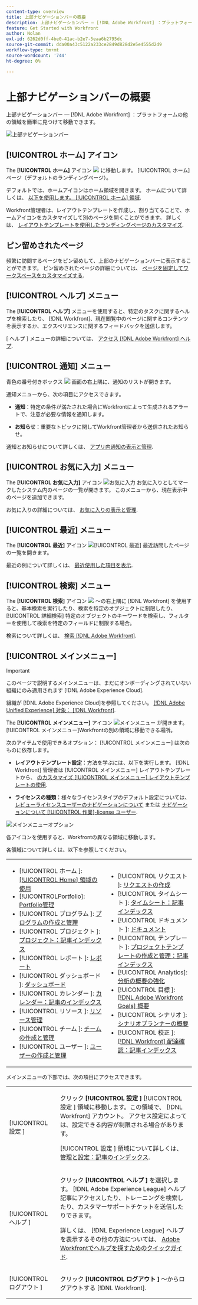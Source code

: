```yaml
---
content-type: overview
title: 上部ナビゲーションバーの概要
description: 上部ナビゲーションバー — [!DNL Adobe Workfront] ：プラットフォームの他の領域を簡単に見つけて移動できます。
feature: Get Started with Workfront
author: Nolan
exl-id: 6262d0ff-4be0-41ac-b2e7-5eaa6b2795dc
source-git-commit: dda00a43c5122a233ce2849d828d2e5e4555d2d9
workflow-type: tm+mt
source-wordcount: '744'
ht-degree: 0%

---
```


# 上部ナビゲーションバーの概要

<!--Audited: 01/2024-->

上部ナビゲーションバー — [!DNL Adobe Workfront] ：プラットフォームの他の領域を簡単に見つけて移動できます。

![上部ナビゲーションバー](assets/global-navigation-bar.png)

## [!UICONTROL ホーム] アイコン

The **[!UICONTROL ホーム]** アイコン ![](assets/home-icon.png) に移動します。 [!UICONTROL ホーム] ページ（デフォルトのランディングページ）。

デフォルトでは、ホームアイコンはホーム領域を開きます。 ホームについて詳しくは、 [以下を使用します。 [!UICONTROL ホーム] 領域](../../workfront-basics/using-home/using-the-home-area/use-the-home-area.md).

Workfront管理者は、レイアウトテンプレートを作成し、割り当てることで、ホームアイコンをカスタマイズして別のページを開くことができます。 詳しくは、 [レイアウトテンプレートを使用したランディングページのカスタマイズ](/help/quicksilver/administration-and-setup/customize-workfront/use-layout-templates/customize-landing-page.md).

## ピン留めされたページ

頻繁に訪問するページをピン留めして、上部のナビゲーションバーに表示することができます。 ピン留めされたページの詳細については、 [ページを固定してワークスペースをカスタマイズする](../../workfront-basics/the-new-workfront-experience/pin-pages.md).

## [!UICONTROL ヘルプ] メニュー

The **[!UICONTROL ヘルプ]** メニューを使用すると、特定のタスクに関するヘルプを検索したり、 [!DNL Workfront]、現在閲覧中のページに関するコンテンツを表示するか、エクスペリエンスに関するフィードバックを送信します。

[ ヘルプ ] メニューの詳細については、 [アクセス [!DNL Adobe Workfront] ヘルプ](../../workfront-basics/navigate-workfront/workfront-navigation/access-workfront-help.md).

## [!UICONTROL 通知] メニュー

青色の番号付きボックス ![](assets/notifications-icon.png) 画面の右上隅に、通知のリストが開きます。

通知メニューから、次の項目にアクセスできます。

* **通知**：特定の条件が満たされた場合にWorkfrontによって生成されるアラートで、注意が必要な情報を通知します。

* **お知らせ**：重要なトピックに関してWorkfront管理者から送信されたお知らせ。

通知とお知らせについて詳しくは、 [アプリ内通知の表示と管理](../../workfront-basics/using-notifications/view-and-manage-in-app-notifications.md).

## [!UICONTROL お気に入力] メニュー

The **[!UICONTROL お気に入力]** アイコン ![お気に入力](assets/favorites-icon-62x55.png) お気に入りとしてマークしたシステム内のページの一覧が開きます。 このメニューから、現在表示中のページを追加できます。

お気に入りの詳細については、 [お気に入りの表示と管理](../../workfront-basics/navigate-workfront/recent-and-favorites/view-and-manage-favorites.md).

## [!UICONTROL 最近] メニュー

The **[!UICONTROL 最近]** アイコン ![[!UICONTROL 最近]](assets/recents-icon-40x43.png) 最近訪問したページの一覧を開きます。

最近の例について詳しくは、 [最近使用した項目を表示](../../workfront-basics/navigate-workfront/recent-and-favorites/view-recent-items.md).

## [!UICONTROL 検索] メニュー

The **[!UICONTROL 検索]** アイコン ![](assets/search-icon.png) ～の右上隅に [!DNL Workfront] を使用すると、基本検索を実行したり、検索を特定のオブジェクトに制限したり、 [!UICONTROL 詳細検索] 特定のオブジェクトのキーワードを検索し、フィルターを使用して検索を特定のフィールドに制限する場合。

検索について詳しくは、 [検索 [!DNL Adobe Workfront]](../../workfront-basics/navigate-workfront/search/search-workfront.md).

## [!UICONTROL メインメニュー]

>[!IMPORTANT]
>
>このページで説明するメインメニューは、まだにオンボーディングされていない組織にのみ適用されます [!DNL Adobe Experience Cloud].
>
> 組織が [!DNL Adobe Experience Cloud]を参照してください。 [[!DNL Adobe Unified Experience] 対象： [!DNL Workfront]](/help/quicksilver/workfront-basics/navigate-workfront/workfront-navigation/adobe-unified-experience.md).

The **[!UICONTROL メインメニュー]** アイコン ![メインメニュー](assets/main-menu-icon.png) が開きます。 [!UICONTROL メインメニュー]Workfrontの別の領域に移動できる場所。

次のアイテムで使用できるオプション： [!UICONTROL メインメニュー] は次のものに依存します。

* **レイアウトテンプレート設定**：方法を学ぶには、以下を実行します。 [!DNL Workfront] 管理者は [!UICONTROL メインメニュー] レイアウトテンプレートから、 [のカスタマイズ [!UICONTROL メインメニュー] レイアウトテンプレートの使用](../../administration-and-setup/customize-workfront/use-layout-templates/customize-main-menu.md).

* **ライセンスの種類**：様々なライセンスタイプのデフォルト設定については、 [レビューライセンスユーザーのナビゲーションについて](../../workfront-basics/navigate-workfront/workfront-navigation/reviewer-global-navigation-bar.md) または [ナビゲーションについて [!UICONTROL 作業]-license ユーザー](../../workfront-basics/navigate-workfront/workfront-navigation/worker-global-navigation-bar.md).

![メインメニューオプション](assets/main-menu-options-350x481.png)

各アイコンを使用すると、Workfrontの異なる領域に移動します。

各領域について詳しくは、以下を参照してください。

<!--
<p data-mc-conditions="QuicksilverOrClassic.Draft mode">(NOTE: Update screenshot and add icons for new products/features.)</p>
-->

<table style="table-layout:auto"> 
 <col> 
 <col> 
 <tbody> 
  <tr> 
   <td> 
    <ul> 
     <li>[!UICONTROL ホーム ]: <a href="../../workfront-basics/using-home/using-the-home-area/use-the-home-area.md" class="MCXref xref">[!UICONTROL Home] 領域の使用</a></li> 
     <li>[!UICONTROLPortfolio]: <a href="../../manage-work/portfolios/portfolio-management-overview.md" class="MCXref xref">Portfolio管理</a></li> 
     <li>[!UICONTROL プログラム ]: <a href="../../manage-work/portfolios/create-and-manage-programs/create-and-manage-programs.md" class="MCXref xref">プログラムの作成と管理 </a></li> 
     <li>[!UICONTROL プロジェクト ]: <a href="../../manage-work/projects/projects-overview.md" class="MCXref xref">プロジェクト：記事インデックス</a></li> 
     <li>[!UICONTROL レポート ]: <a href="../../reports-and-dashboards/reports/reports-overview.md" class="MCXref xref">レポート</a></li> 
     <li>[!UICONTROL ダッシュボード ]: <a href="../../reports-and-dashboards/dashboards/dashboards-overview.md" class="MCXref xref">ダッシュボード</a></li> 
     <li>[!UICONTROL カレンダー ]: <a href="../../reports-and-dashboards/reports/calendars/calendars.md" class="MCXref xref">カレンダー：記事のインデックス</a></li> 
     <li>[!UICONTROL リソース ]: <a href="../../resource-mgmt/resource-mgmt-overview/resource-management-overview.md" class="MCXref xref">リソース管理 </a></li> 
     <li>[!UICONTROL チーム ]: <a href="../../people-teams-and-groups/create-and-manage-teams/create-and-mange-teams.md" class="MCXref xref">チームの作成と管理</a></li> 
     <li>[!UICONTROL ユーザー ]: <a href="../../administration-and-setup/add-users/create-and-manage-users/create-and-manage-users.md" class="MCXref xref">ユーザーの作成と管理</a></li> 
    </ul> </td> 
   <td> 
    <ul> 
     <li>[!UICONTROL リクエスト ]: <a href="../../manage-work/requests/create-requests/create-requests.md" class="MCXref xref">リクエストの作成</a></li> 
     <li>[!UICONTROL タイムシート ]: <a href="../../timesheets/timesheets-all.md" class="MCXref xref">タイムシート：記事インデックス</a></li> 
     <li>[!UICONTROL ドキュメント ]: <a href="../../documents/documents-overview.md" class="MCXref xref">ドキュメント</a></li> 
     <li>[!UICONTROL テンプレート ]: <a href="../../manage-work/projects/create-and-manage-templates/create-manage-templates.md" class="MCXref xref">プロジェクトテンプレートの作成と管理：記事インデックス</a></li> 
     <li>[!UICONTROL Analytics]: <a href="../../enhanced-analytics/enhanced-analytics-overview.md" class="MCXref xref">分析の概要の強化</a></li> 
     <li>[!UICONTROL 目標 ]: <a href="../../workfront-goals/goal-management/wf-goals-overview.md" class="MCXref xref">[!DNL Adobe Workfront Goals] 概要</a></li> 
     <li>[!UICONTROL シナリオ ]: <a href="../../scenario-planner/scenario-planner-overview.md" class="MCXref xref">シナリオプランナーの概要</a></li> 
     <li>[!UICONTROL 校正 ]: <a href="../../workfront-proof/workfront-proof.md" class="MCXref xref">[!DNL Workfront] 配達確認：記事インデックス</a></li> 
    </ul> </td> 
  </tr> 
 </tbody> 
</table>

メインメニューの下部では、次の項目にアクセスできます。

<table style="table-layout:auto"> 
 <col> 
 <col> 
 <tbody> 
  <tr> 
   <td> <p class="bold">[!UICONTROL 設定 ]</p> </td> 
   <td> <p>クリック <b>[!UICONTROL 設定 ]</b> [!UICONTROL 設定 ] 領域に移動します。この領域で、 [!DNL Workfront] アカウント。 アクセス設定によっては、設定できる内容が制限される場合があります。</p> <p>[!UICONTROL 設定 ] 領域について詳しくは、 <a href="../../administration-and-setup/administration-and-setup.md" class="MCXref xref">管理と設定：記事のインデックス</a>.</p> </td> 
  </tr> 
  <tr> 
   <td> <p class="bold">[!UICONTROL ヘルプ ]</p> </td> 
   <td> <p>クリック <b>[!UICONTROL ヘルプ ]</b> を選択します。 [!DNL Adobe Experience League] ヘルプ記事にアクセスしたり、トレーニングを検索したり、カスタマーサポートチケットを送信したりできます。</p> <p>詳しくは、 [!DNL Experience League] ヘルプを表示するその他の方法については、 <a href="../../workfront-basics/tips-tricks-and-troubleshooting/guide-for-help-in-workfront.md" class="MCXref xref">Adobe Workfrontでヘルプを探すためのクイックガイド</a>.</p> </td> 
  </tr>

<tr> 
   <td> <p class="bold">[!UICONTROL ログアウト ]</p> </td> 
   <td>クリック <b>[!UICONTROL ログアウト ]</b> ～からログアウトする [!DNL Workfront].</td> 
  </tr> 
 </tbody> 
</table>
